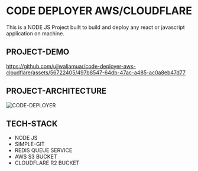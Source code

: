 # CODE DEPLOYER AWS/CLOUDFLARE
This is a NODE JS Project built to build and deploy any react or javascript application on machine.

## PROJECT-DEMO

https://github.com/ujjwaljamuar/code-deployer-aws-cloudflare/assets/56722405/497b8547-64db-47ac-a485-ac0a8eb47d77

## PROJECT-ARCHITECTURE
![CODE-DEPLOYER](https://github.com/ujjwaljamuar/code-deployer-aws-cloudflare/assets/56722405/341f2264-b201-4aca-8819-971fcda7d4e4)


## TECH-STACK

- NODE JS
- SIMPLE-GIT
- REDIS QUEUE SERVICE
- AWS S3 BUCKET
- CLOUDFLARE R2 BUCKET



